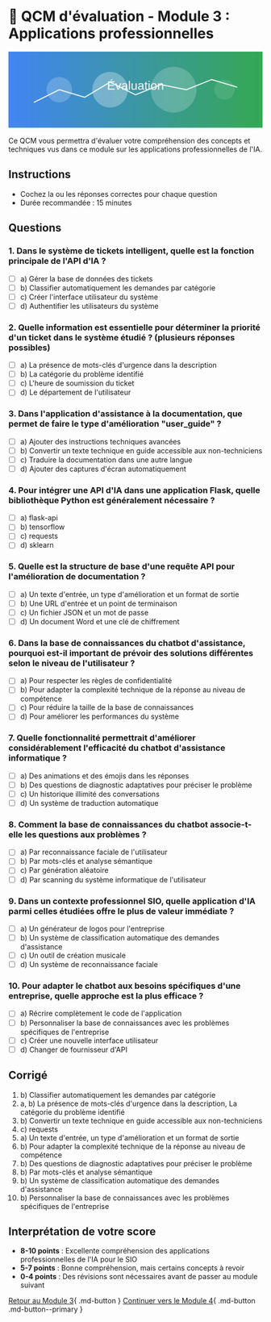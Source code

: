 # 📝 QCM d'évaluation - Module 3 : Applications professionnelles

![Auto-évaluation](../images/banner-evaluation.svg)

Ce QCM vous permettra d'évaluer votre compréhension des concepts et techniques vus dans ce module sur les applications professionnelles de l'IA.

## Instructions
- Cochez la ou les réponses correctes pour chaque question
- Durée recommandée : 15 minutes

## Questions

### 1. Dans le système de tickets intelligent, quelle est la fonction principale de l'API d'IA ?
- [ ] a) Gérer la base de données des tickets
- [ ] b) Classifier automatiquement les demandes par catégorie
- [ ] c) Créer l'interface utilisateur du système
- [ ] d) Authentifier les utilisateurs du système

### 2. Quelle information est essentielle pour déterminer la priorité d'un ticket dans le système étudié ? (plusieurs réponses possibles)
- [ ] a) La présence de mots-clés d'urgence dans la description
- [ ] b) La catégorie du problème identifié
- [ ] c) L'heure de soumission du ticket
- [ ] d) Le département de l'utilisateur

### 3. Dans l'application d'assistance à la documentation, que permet de faire le type d'amélioration "user_guide" ?
- [ ] a) Ajouter des instructions techniques avancées
- [ ] b) Convertir un texte technique en guide accessible aux non-techniciens
- [ ] c) Traduire la documentation dans une autre langue
- [ ] d) Ajouter des captures d'écran automatiquement

### 4. Pour intégrer une API d'IA dans une application Flask, quelle bibliothèque Python est généralement nécessaire ?
- [ ] a) flask-api
- [ ] b) tensorflow
- [ ] c) requests
- [ ] d) sklearn

### 5. Quelle est la structure de base d'une requête API pour l'amélioration de documentation ?
- [ ] a) Un texte d'entrée, un type d'amélioration et un format de sortie
- [ ] b) Une URL d'entrée et un point de terminaison
- [ ] c) Un fichier JSON et un mot de passe
- [ ] d) Un document Word et une clé de chiffrement

### 6. Dans la base de connaissances du chatbot d'assistance, pourquoi est-il important de prévoir des solutions différentes selon le niveau de l'utilisateur ?
- [ ] a) Pour respecter les règles de confidentialité
- [ ] b) Pour adapter la complexité technique de la réponse au niveau de compétence
- [ ] c) Pour réduire la taille de la base de connaissances
- [ ] d) Pour améliorer les performances du système

### 7. Quelle fonctionnalité permettrait d'améliorer considérablement l'efficacité du chatbot d'assistance informatique ?
- [ ] a) Des animations et des émojis dans les réponses
- [ ] b) Des questions de diagnostic adaptatives pour préciser le problème
- [ ] c) Un historique illimité des conversations
- [ ] d) Un système de traduction automatique

### 8. Comment la base de connaissances du chatbot associe-t-elle les questions aux problèmes ?
- [ ] a) Par reconnaissance faciale de l'utilisateur
- [ ] b) Par mots-clés et analyse sémantique
- [ ] c) Par génération aléatoire
- [ ] d) Par scanning du système informatique de l'utilisateur

### 9. Dans un contexte professionnel SIO, quelle application d'IA parmi celles étudiées offre le plus de valeur immédiate ?
- [ ] a) Un générateur de logos pour l'entreprise
- [ ] b) Un système de classification automatique des demandes d'assistance
- [ ] c) Un outil de création musicale
- [ ] d) Un système de reconnaissance faciale

### 10. Pour adapter le chatbot aux besoins spécifiques d'une entreprise, quelle approche est la plus efficace ?
- [ ] a) Récrire complètement le code de l'application
- [ ] b) Personnaliser la base de connaissances avec les problèmes spécifiques de l'entreprise
- [ ] c) Créer une nouvelle interface utilisateur
- [ ] d) Changer de fournisseur d'API

## Corrigé

1. b) Classifier automatiquement les demandes par catégorie
2. a, b) La présence de mots-clés d'urgence dans la description, La catégorie du problème identifié
3. b) Convertir un texte technique en guide accessible aux non-techniciens
4. c) requests
5. a) Un texte d'entrée, un type d'amélioration et un format de sortie
6. b) Pour adapter la complexité technique de la réponse au niveau de compétence
7. b) Des questions de diagnostic adaptatives pour préciser le problème
8. b) Par mots-clés et analyse sémantique
9. b) Un système de classification automatique des demandes d'assistance
10. b) Personnaliser la base de connaissances avec les problèmes spécifiques de l'entreprise

## Interprétation de votre score

- **8-10 points** : Excellente compréhension des applications professionnelles de l'IA pour le SIO
- **5-7 points** : Bonne compréhension, mais certains concepts à revoir
- **0-4 points** : Des révisions sont nécessaires avant de passer au module suivant

[Retour au Module 3](index.md){ .md-button }
[Continuer vers le Module 4](../module4/index.md){ .md-button .md-button--primary }